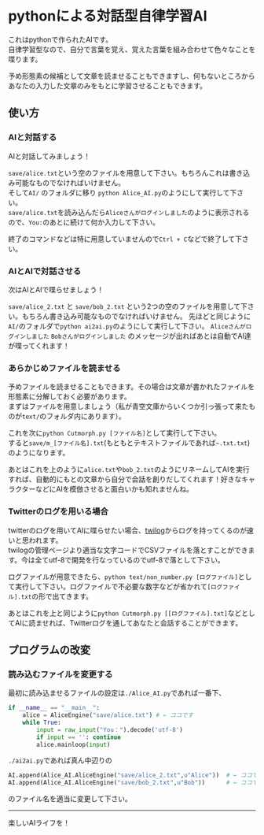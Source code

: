 pythonによる対話型自律学習AI
======================
これはpythonで作られたAIです。  
自律学習型なので、自分で言葉を覚え、覚えた言葉を組み合わせて色々なことを喋ります。

予め形態素の候補として文章を読ませることもできますし、何もないところからあなたの入力した文章のみをもとに学習させることもできます。
 
使い方
------
### AIと対話する ###
AIと対話してみましょう！  

`` save/alice.txt ``という空のファイルを用意して下さい。もちろんこれは書き込み可能なものでなければいけません。  
そして``AI/`` のフォルダに移り `` python Alice_AI.py ``のようにして実行して下さい。  
`` save/alice.txt ``を読み込んだら`` Aliceさんがログインしました ``のように表示されるので、`` You: ``のあとに続けて何か入力して下さい。

終了のコマンドなどは特に用意していませんので`` Ctrl + C ``などで終了して下さい。

 
### AIとAIで対話させる ###
次はAIとAIで喋らせましょう！

`` save/alice_2.txt `` と `` save/bob_2.txt `` という2つの空のファイルを用意して下さい。もちろん書き込み可能なものでなければいけません。
先ほどと同じように``AI/``のフォルダで`` python ai2ai.py ``のようにして実行して下さい。
`` Aliceさんがログインしました `` ``Bobさんがログインしました`` のメッセージが出ればあとは自動でAI達が喋ってくれます！
 

### あらかじめファイルを読ませる ###
予めファイルを読ませることもできます。その場合は文章が書かれたファイルを形態素に分解しておく必要があります。  
まずはファイルを用意しましょう（私が青空文庫からいくつか引っ張って来たものが`` text/ ``のフォルダ内にあります）。

これを次に`` python Cutmorph.py [ファイル名] ``として実行して下さい。  
すると`` save/m_[ファイル名].txt ``(もともとテキストファイルであれば``~.txt.txt``)のようになります。

あとはこれを上のように``alice.txt``や``bob_2.txt``のようにリネームしてAIを実行すれば、自動的にもとの文章から自分で会話を創りだしてくれます！好きなキャラクターなどにAIを模倣させると面白いかも知れませんね。


### Twitterのログを用いる場合 ###
twitterのログを用いてAIに喋らせたい場合、[twilog](http://twilog.org/)からログを持ってくるのが速いと思われます。  
twilogの管理ページより適当な文字コードでCSVファイルを落とすことができます。今は全てutf-8で開発を行なっているのでutf-8で落として下さい。

ログファイルが用意できたら、``python text/non_number.py [ログファイル]``として実行して下さい。ログファイルで不必要な数字などが省かれて``[ログファイル].txt``の形で出てきます。

あとはこれを上と同じように``python Cutmorph.py [[ログファイル].txt]``などとしてAIに読ませれば、Twitterログを通してあなたと会話することができます。


プログラムの改変
------- 

### 読み込むファイルを変更する ###
最初に読み込ませるファイルの設定は`` ./Alice_AI.py ``であれば一番下、

```python
if __name__ == "__main__":
    alice = AliceEngine("save/alice.txt") # ← ココです
    while True:
        input = raw_input("You：").decode('utf-8')
        if input == '': continue
        alice.mainloop(input)
```

``./ai2ai.py``であれば真ん中辺りの

```python
AI.append(Alice_AI.AliceEngine("save/alice_2.txt",u"Alice"))  # ← ココです
AI.append(Alice_AI.AliceEngine("save/bob_2.txt",u"Bob"))      # ← ココです
```

のファイル名を適当に変更して下さい。


-------
楽しいAIライフを！



